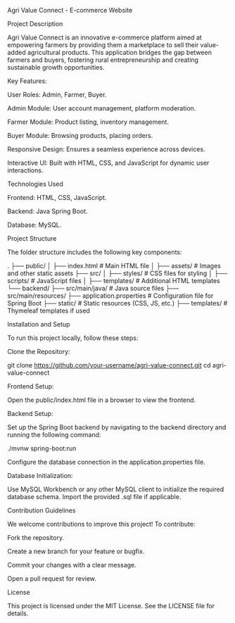 Agri Value Connect - E-commerce Website

Project Description

Agri Value Connect is an innovative e-commerce platform aimed at empowering farmers by providing them a marketplace to sell their value-added agricultural products. This application bridges the gap between farmers and buyers, fostering rural entrepreneurship and creating sustainable growth opportunities.

Key Features:

User Roles: Admin, Farmer, Buyer.

Admin Module: User account management, platform moderation.

Farmer Module: Product listing, inventory management.

Buyer Module: Browsing products, placing orders.

Responsive Design: Ensures a seamless experience across devices.

Interactive UI: Built with HTML, CSS, and JavaScript for dynamic user interactions.

Technologies Used

Frontend: HTML, CSS, JavaScript.

Backend: Java Spring Boot.

Database: MySQL.

Project Structure

The folder structure includes the following key components:

.
├── public/
│   ├── index.html      # Main HTML file
│   ├── assets/         # Images and other static assets
├── src/
│   ├── styles/         # CSS files for styling
│   ├── scripts/        # JavaScript files
│   ├── templates/      # Additional HTML templates
└── backend/
    ├── src/main/java/  # Java source files
    ├── src/main/resources/
        ├── application.properties  # Configuration file for Spring Boot
        ├── static/                 # Static resources (CSS, JS, etc.)
        ├── templates/              # Thymeleaf templates if used

Installation and Setup

To run this project locally, follow these steps:

Clone the Repository:

git clone https://github.com/your-username/agri-value-connect.git
cd agri-value-connect

Frontend Setup:

Open the public/index.html file in a browser to view the frontend.

Backend Setup:

Set up the Spring Boot backend by navigating to the backend directory and running the following command:

./mvnw spring-boot:run

Configure the database connection in the application.properties file.

Database Initialization:

Use MySQL Workbench or any other MySQL client to initialize the required database schema. Import the provided .sql file if applicable.

Contribution Guidelines

We welcome contributions to improve this project! To contribute:

Fork the repository.

Create a new branch for your feature or bugfix.

Commit your changes with a clear message.

Open a pull request for review.

License

This project is licensed under the MIT License. See the LICENSE file for details.
